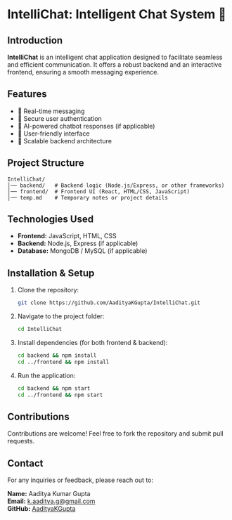 # IntelliChat: Intelligent Chat System 💬

## Introduction
**IntelliChat** is an intelligent chat application designed to facilitate seamless and efficient communication. It offers a robust backend and an interactive frontend, ensuring a smooth messaging experience.

## Features
- 🔹 Real-time messaging  
- 🔹 Secure user authentication  
- 🔹 AI-powered chatbot responses (if applicable)  
- 🔹 User-friendly interface  
- 🔹 Scalable backend architecture  

## Project Structure
```
IntelliChat/
│── backend/   # Backend logic (Node.js/Express, or other frameworks)
│── frontend/  # Frontend UI (React, HTML/CSS, JavaScript)
│── temp.md    # Temporary notes or project details
```

## Technologies Used
- **Frontend:** JavaScript, HTML, CSS  
- **Backend:** Node.js, Express (if applicable)  
- **Database:** MongoDB / MySQL (if applicable)  

## Installation & Setup
1. Clone the repository:  
   ```bash
   git clone https://github.com/AadityaKGupta/IntelliChat.git
   ```
2. Navigate to the project folder:  
   ```bash
   cd IntelliChat
   ```
3. Install dependencies (for both frontend & backend):  
   ```bash
   cd backend && npm install
   cd ../frontend && npm install
   ```
4. Run the application:  
   ```bash
   cd backend && npm start
   cd ../frontend && npm start
   ```

## Contributions
Contributions are welcome! Feel free to fork the repository and submit pull requests.

## Contact  
For any inquiries or feedback, please reach out to:  

**Name:** Aaditya Kumar Gupta  
**Email:** k.aaditya.g@gmail.com  
**GitHub:** [AadityaKGupta](https://github.com/AadityaKGupta)  

